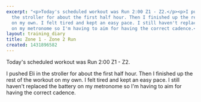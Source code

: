 ```yaml
---
excerpt: "<p>Today's scheduled workout was Run 2:00 Z1 - Z2.</p><p>I pushed Eli in
  the stroller for about the first half hour. Then I finished up the rest of the workout
  on my own. I felt tired and kept an easy pace. I still haven't replaced the battery
  on my metronome so I'm having to aim for having the correct cadence.</p>"
layout: training_diary
title: Zone 1 - Zone 2 Run
created: 1431896582
---
```

<p>Today's scheduled workout was Run 2:00 Z1 - Z2.</p><p>I pushed Eli in the stroller for about the first half hour. Then I finished up the rest of the workout on my own. I felt tired and kept an easy pace. I still haven't replaced the battery on my metronome so I'm having to aim for having the correct cadence.</p>
